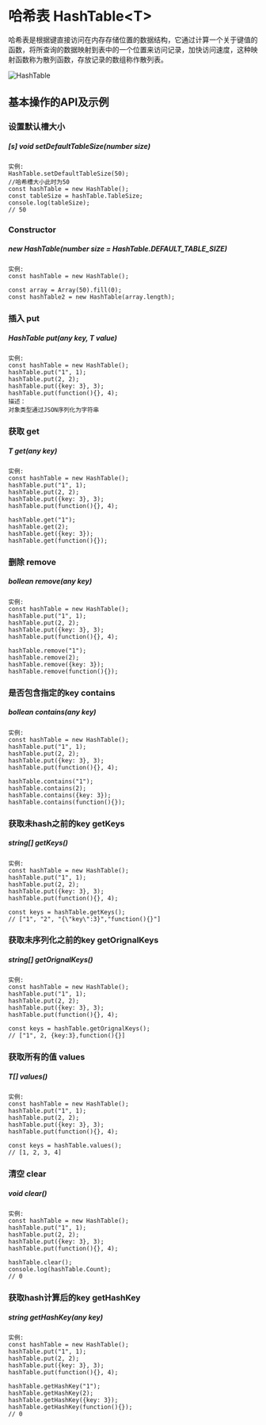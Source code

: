 # 哈希表 HashTable\<T>
哈希表是根据键直接访问在内存存储位置的数据结构，它通过计算一个关于键值的函数，将所查询的数据映射到表中的一个位置来访问记录，加快访问速度，这种映射函数称为散列函数，存放记录的数组称作散列表。

![HashTable](https://gss1.bdstatic.com/-vo3dSag_xI4khGkpoWK1HF6hhy/baike/c0%3Dbaike80%2C5%2C5%2C80%2C26/sign=249bc83ec45c10383073c690d378f876/c9fcc3cec3fdfc035f8e2b9cd63f8794a4c22624.jpg)

## 基本操作的API及示例

### 设置默认槽大小
##### [s] void setDefaultTableSize(number size)
``` text
实例:
HashTable.setDefaultTableSize(50);
//哈希槽大小此时为50
const hashTable = new HashTable();
const tableSize = hashTable.TableSize;
console.log(tableSize);
// 50
```


### Constructor
##### new HashTable(number size = HashTable.DEFAULT_TABLE_SIZE)
``` text
实例:
const hashTable = new HashTable();

const array = Array(50).fill(0);
const hashTable2 = new HashTable(array.length);
```

### 插入 put
##### HashTable put(any key, T value)
``` text
实例:
const hashTable = new HashTable();
hashTable.put("1", 1);
hashTable.put(2, 2);
hashTable.put({key: 3}, 3);
hashTable.put(function(){}, 4);
描述：
对象类型通过JSON序列化为字符串
```

### 获取 get
##### T get(any key)
``` text
实例:
const hashTable = new HashTable();
hashTable.put("1", 1);
hashTable.put(2, 2);
hashTable.put({key: 3}, 3);
hashTable.put(function(){}, 4);

hashTable.get("1");
hashTable.get(2);
hashTable.get({key: 3});
hashTable.get(function(){});
```
### 删除 remove
##### bollean remove(any key)
``` text
实例:
const hashTable = new HashTable();
hashTable.put("1", 1);
hashTable.put(2, 2);
hashTable.put({key: 3}, 3);
hashTable.put(function(){}, 4);

hashTable.remove("1");
hashTable.remove(2);
hashTable.remove({key: 3});
hashTable.remove(function(){});
```

### 是否包含指定的key contains
##### bollean contains(any key)
``` text
实例:
const hashTable = new HashTable();
hashTable.put("1", 1);
hashTable.put(2, 2);
hashTable.put({key: 3}, 3);
hashTable.put(function(){}, 4);

hashTable.contains("1");
hashTable.contains(2);
hashTable.contains({key: 3});
hashTable.contains(function(){});
```

### 获取未hash之前的key  getKeys
##### string[] getKeys()
``` text
实例:
const hashTable = new HashTable();
hashTable.put("1", 1);
hashTable.put(2, 2);
hashTable.put({key: 3}, 3);
hashTable.put(function(){}, 4);

const keys = hashTable.getKeys();
// ["1", "2", "{\"key\":3}","function(){}"]
```

### 获取未序列化之前的key  getOrignalKeys
##### string[] getOrignalKeys()
``` text
实例:
const hashTable = new HashTable();
hashTable.put("1", 1);
hashTable.put(2, 2);
hashTable.put({key: 3}, 3);
hashTable.put(function(){}, 4);

const keys = hashTable.getOrignalKeys();
// ["1", 2, {key:3},function(){}]
```

### 获取所有的值  values
##### T[] values()
``` text
实例:
const hashTable = new HashTable();
hashTable.put("1", 1);
hashTable.put(2, 2);
hashTable.put({key: 3}, 3);
hashTable.put(function(){}, 4);

const keys = hashTable.values();
// [1, 2, 3, 4]
```

### 清空  clear
##### void clear()
``` text
实例:
const hashTable = new HashTable();
hashTable.put("1", 1);
hashTable.put(2, 2);
hashTable.put({key: 3}, 3);
hashTable.put(function(){}, 4);

hashTable.clear();
console.log(hashTable.Count);
// 0
```

### 获取hash计算后的key  getHashKey
##### string getHashKey(any key)
``` text
实例:
const hashTable = new HashTable();
hashTable.put("1", 1);
hashTable.put(2, 2);
hashTable.put({key: 3}, 3);
hashTable.put(function(){}, 4);

hashTable.getHashKey("1");
hashTable.getHashKey(2);
hashTable.getHashKey({key: 3});
hashTable.getHashKey(function(){});
// 0
```